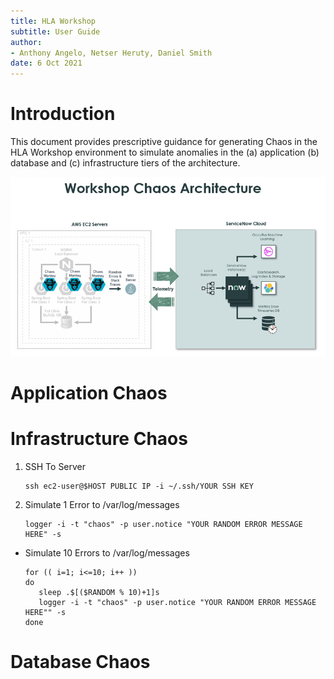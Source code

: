 ```yaml
---
title: HLA Workshop
subtitle: User Guide
author: 
- Anthony Angelo, Netser Heruty, Daniel Smith
date: 6 Oct 2021
---
```

# Introduction

This document provides prescriptive guidance for generating
Chaos in the HLA Workshop environment to simulate anomalies in the (a) application (b) database and (c) infrastructure tiers of the architecture.

![Figure 1](workshop-chaos-architecture.png)

# Application Chaos

# Infrastructure Chaos

1. SSH To Server

   ```
   ssh ec2-user@$HOST PUBLIC IP -i ~/.ssh/YOUR SSH KEY
   ```

1. Simulate 1 Error to /var/log/messages

   ```
   logger -i -t "chaos" -p user.notice "YOUR RANDOM ERROR MESSAGE HERE" -s
   ```

* Simulate 10 Errors to /var/log/messages

   ```
   for (( i=1; i<=10; i++ ))
   do  
      sleep .$[($RANDOM % 10)+1]s
      logger -i -t "chaos" -p user.notice "YOUR RANDOM ERROR MESSAGE HERE"" -s
   done
   ```

# Database Chaos
